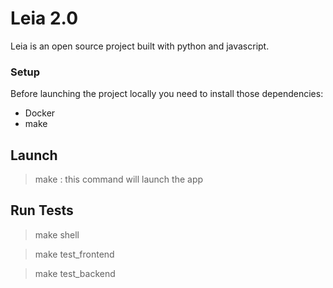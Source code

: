 # Leia 2.0

Leia is an open source project built with python and javascript.

### Setup

Before launching the project locally you need to install those dependencies: 
- Docker
- make

## Launch

> make : this command will launch the app 

## Run Tests
> make shell

> make test_frontend

> make test_backend
